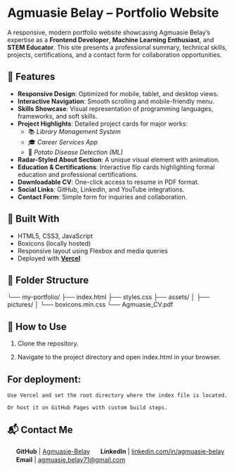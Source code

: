 # Agmuasie Belay – Portfolio Website

A responsive, modern portfolio website showcasing Agmuasie Belay’s expertise as a **Frontend Developer**, **Machine Learning Enthusiast**, and **STEM Educator**. This site presents a professional summary, technical skills, projects, certifications, and a contact form for collaboration opportunities.

## 🚀 Features

- **Responsive Design**: Optimized for mobile, tablet, and desktop views.
- **Interactive Navigation**: Smooth scrolling and mobile-friendly menu.
- **Skills Showcase**: Visual representation of programming languages, frameworks, and soft skills.
- **Project Highlights**: Detailed project cards for major works:
  - 📚 *Library Management System*
  - 🎓 *Career Services App*
  - 🌿 *Potato Disease Detection (ML)*
- **Radar-Styled About Section**: A unique visual element with animation.
- **Education & Certifications**: Interactive flip cards highlighting formal education and professional certifications.
- **Downloadable CV**: One-click access to resume in PDF format.
- **Social Links**: GitHub, LinkedIn, and YouTube integrations.
- **Contact Form**: Simple form for inquiries and collaboration.

## 🧰 Built With

- HTML5, CSS3, JavaScript
- Boxicons (locally hosted)
- Responsive layout using Flexbox and media queries
- Deployed with [**Vercel**](https://portfolio-agmuasie.vercel.app/) 

## 📂 Folder Structure

 └── my-portfolio/
 ├── index.html
 ├── styles.css
 ├── assets/
 │ ├── pictures/
 │ └── boxicons.min.css
 └── Agmuasie_CV.pdf

## 📌 How to Use

1. Clone the repository.

2. Navigate to the project directory and open index.html in your browser.

## For deployment:

    Use Vercel and set the root directory where the index file is located.

    Or host it on GitHub Pages with custom build steps.

## 📬 Contact Me

<img src="https://boxicons.com/static/img/favicon.ico" width="16"/> **GitHub** | [Agmuasie-Belay](https://github.com/Agmuasie-Belay) 
<img src="https://boxicons.com/static/img/favicon.ico" width="16"/> **LinkedIn** | [linkedin.com/in/agmuasie-belay](https://linkedin.com/in/agmuasie-belay) 
<img src="https://boxicons.com/static/img/favicon.ico" width="16"/> **Email** | [agmuasie.belay71@gmail.com](mailto:agmuasie.belay71@gmail.com) 